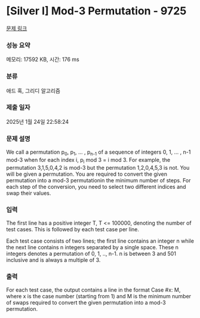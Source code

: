 # [Silver I] Mod-3 Permutation - 9725 

[문제 링크](https://www.acmicpc.net/problem/9725) 

### 성능 요약

메모리: 17592 KB, 시간: 176 ms

### 분류

애드 혹, 그리디 알고리즘

### 제출 일자

2025년 1월 24일 22:58:24

### 문제 설명

<p>We call a permutation p<sub>0</sub>, p<sub>1</sub>, ... , p<sub>n-1</sub> of a sequence of integers 0, 1, ... , n-1 mod-3 when for each index i, p<sub>i</sub> mod 3 = i mod 3. For example, the permutation 3,1,5,0,4,2 is mod-3 but the permutation 1,2,0,4,5,3 is not. You will be given a permutation. You are required to convert the given permutation into a mod-3 permutationin the minimum number of steps. For each step of the conversion, you need to select two different indices and swap their values. </p>

### 입력 

 <p>The first line has a positive integer T, T <= 100000, denoting the number of test cases. This is followed by each test case per line.</p>

<p>Each test case consists of two lines; the first line contains an integer n while the next line contains n integers separated by a single space. These n integers denotes a permutation of 0, 1, .., n-1. n is between 3 and 501 inclusive and is always a multiple of 3. </p>

### 출력 

 <p>For each test case, the output contains a line in the format Case #x: M, where x is the case number (starting from 1) and M is the minimum number of swaps required to convert the given permutation into a mod-3 permutation. </p>

